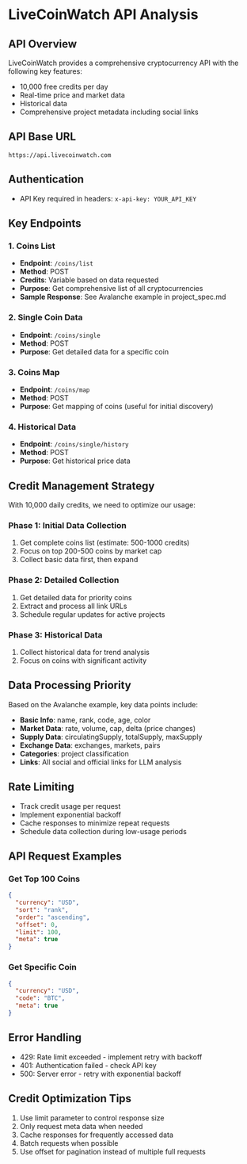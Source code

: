 # LiveCoinWatch API Analysis

## API Overview

LiveCoinWatch provides a comprehensive cryptocurrency API with the following key features:
- 10,000 free credits per day
- Real-time price and market data
- Historical data
- Comprehensive project metadata including social links

## API Base URL
```
https://api.livecoinwatch.com
```

## Authentication
- API Key required in headers: `x-api-key: YOUR_API_KEY`

## Key Endpoints

### 1. Coins List
- **Endpoint**: `/coins/list`
- **Method**: POST
- **Credits**: Variable based on data requested
- **Purpose**: Get comprehensive list of all cryptocurrencies
- **Sample Response**: See Avalanche example in project_spec.md

### 2. Single Coin Data  
- **Endpoint**: `/coins/single`
- **Method**: POST
- **Purpose**: Get detailed data for a specific coin

### 3. Coins Map
- **Endpoint**: `/coins/map`
- **Method**: POST
- **Purpose**: Get mapping of coins (useful for initial discovery)

### 4. Historical Data
- **Endpoint**: `/coins/single/history`
- **Method**: POST
- **Purpose**: Get historical price data

## Credit Management Strategy

With 10,000 daily credits, we need to optimize our usage:

### Phase 1: Initial Data Collection
1. Get complete coins list (estimate: 500-1000 credits)
2. Focus on top 200-500 coins by market cap
3. Collect basic data first, then expand

### Phase 2: Detailed Collection
1. Get detailed data for priority coins
2. Extract and process all link URLs
3. Schedule regular updates for active projects

### Phase 3: Historical Data
1. Collect historical data for trend analysis
2. Focus on coins with significant activity

## Data Processing Priority

Based on the Avalanche example, key data points include:
- **Basic Info**: name, rank, code, age, color
- **Market Data**: rate, volume, cap, delta (price changes)
- **Supply Data**: circulatingSupply, totalSupply, maxSupply
- **Exchange Data**: exchanges, markets, pairs
- **Categories**: project classification
- **Links**: All social and official links for LLM analysis

## Rate Limiting
- Track credit usage per request
- Implement exponential backoff
- Cache responses to minimize repeat requests
- Schedule data collection during low-usage periods

## API Request Examples

### Get Top 100 Coins
```json
{
  "currency": "USD",
  "sort": "rank",
  "order": "ascending",
  "offset": 0,
  "limit": 100,
  "meta": true
}
```

### Get Specific Coin
```json
{
  "currency": "USD",
  "code": "BTC",
  "meta": true
}
```

## Error Handling
- 429: Rate limit exceeded - implement retry with backoff
- 401: Authentication failed - check API key
- 500: Server error - retry with exponential backoff

## Credit Optimization Tips
1. Use limit parameter to control response size
2. Only request meta data when needed
3. Cache responses for frequently accessed data
4. Batch requests when possible
5. Use offset for pagination instead of multiple full requests